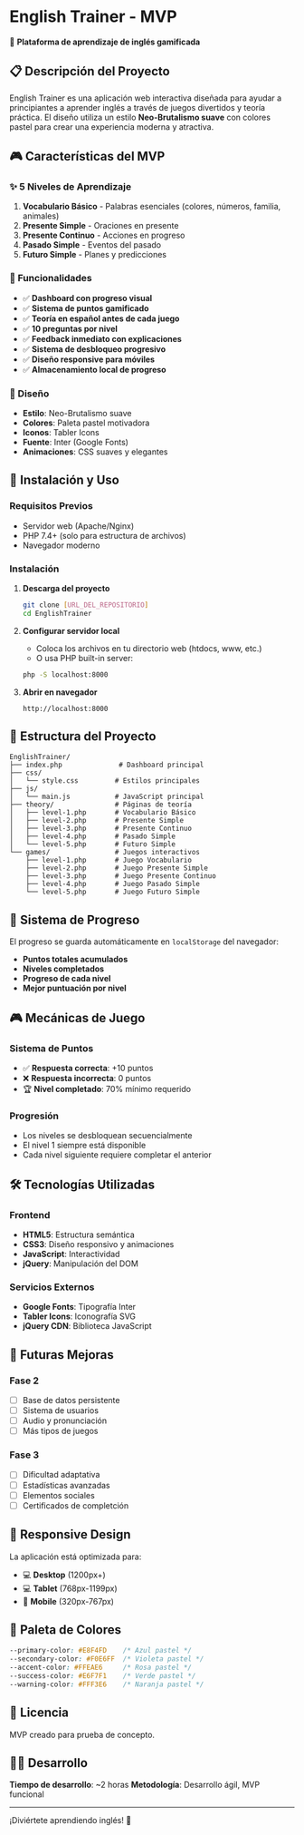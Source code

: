 # English Trainer - MVP

🚀 **Plataforma de aprendizaje de inglés gamificada**

## 📋 Descripción del Proyecto

English Trainer es una aplicación web interactiva diseñada para ayudar a principiantes a aprender inglés a través de juegos divertidos y teoría práctica. El diseño utiliza un estilo **Neo-Brutalismo suave** con colores pastel para crear una experiencia moderna y atractiva.

## 🎮 Características del MVP

### ✨ 5 Niveles de Aprendizaje

1. **Vocabulario Básico** - Palabras esenciales (colores, números, familia, animales)
2. **Presente Simple** - Oraciones en presente
3. **Presente Continuo** - Acciones en progreso
4. **Pasado Simple** - Eventos del pasado
5. **Futuro Simple** - Planes y predicciones

### 🎯 Funcionalidades

- ✅ **Dashboard con progreso visual**
- ✅ **Sistema de puntos gamificado**
- ✅ **Teoría en español antes de cada juego**
- ✅ **10 preguntas por nivel**
- ✅ **Feedback inmediato con explicaciones**
- ✅ **Sistema de desbloqueo progresivo**
- ✅ **Diseño responsive para móviles**
- ✅ **Almacenamiento local de progreso**

### 🎨 Diseño

- **Estilo**: Neo-Brutalismo suave
- **Colores**: Paleta pastel motivadora
- **Iconos**: Tabler Icons
- **Fuente**: Inter (Google Fonts)
- **Animaciones**: CSS suaves y elegantes

## 🚀 Instalación y Uso

### Requisitos Previos

- Servidor web (Apache/Nginx)
- PHP 7.4+ (solo para estructura de archivos)
- Navegador moderno

### Instalación

1. **Descarga del proyecto**
   ```bash
   git clone [URL_DEL_REPOSITORIO]
   cd EnglishTrainer
   ```

2. **Configurar servidor local**
   - Coloca los archivos en tu directorio web (htdocs, www, etc.)
   - O usa PHP built-in server:
   ```bash
   php -S localhost:8000
   ```

3. **Abrir en navegador**
   ```
   http://localhost:8000
   ```

## 📁 Estructura del Proyecto

```
EnglishTrainer/
├── index.php              # Dashboard principal
├── css/
│   └── style.css         # Estilos principales
├── js/
│   └── main.js           # JavaScript principal
├── theory/               # Páginas de teoría
│   ├── level-1.php       # Vocabulario Básico
│   ├── level-2.php       # Presente Simple
│   ├── level-3.php       # Presente Continuo
│   ├── level-4.php       # Pasado Simple
│   └── level-5.php       # Futuro Simple
└── games/                # Juegos interactivos
    ├── level-1.php       # Juego Vocabulario
    ├── level-2.php       # Juego Presente Simple
    ├── level-3.php       # Juego Presente Continuo
    ├── level-4.php       # Juego Pasado Simple
    └── level-5.php       # Juego Futuro Simple
```

## 💾 Sistema de Progreso

El progreso se guarda automáticamente en `localStorage` del navegador:

- **Puntos totales acumulados**
- **Niveles completados**
- **Progreso de cada nivel**
- **Mejor puntuación por nivel**

## 🎮 Mecánicas de Juego

### Sistema de Puntos
- ✅ **Respuesta correcta**: +10 puntos
- ❌ **Respuesta incorrecta**: 0 puntos
- 🏆 **Nivel completado**: 70% mínimo requerido

### Progresión
- Los niveles se desbloquean secuencialmente
- El nivel 1 siempre está disponible
- Cada nivel siguiente requiere completar el anterior

## 🛠️ Tecnologías Utilizadas

### Frontend
- **HTML5**: Estructura semántica
- **CSS3**: Diseño responsivo y animaciones
- **JavaScript**: Interactividad
- **jQuery**: Manipulación del DOM

### Servicios Externos
- **Google Fonts**: Tipografía Inter
- **Tabler Icons**: Iconografía SVG
- **jQuery CDN**: Biblioteca JavaScript

## 🚀 Futuras Mejoras

### Fase 2
- [ ] Base de datos persistente
- [ ] Sistema de usuarios
- [ ] Audio y pronunciación
- [ ] Más tipos de juegos

### Fase 3
- [ ] Dificultad adaptativa
- [ ] Estadísticas avanzadas
- [ ] Elementos sociales
- [ ] Certificados de completción

## 📱 Responsive Design

La aplicación está optimizada para:
- 💻 **Desktop** (1200px+)
- 💻 **Tablet** (768px-1199px)
- 📱 **Mobile** (320px-767px)

## 🎨 Paleta de Colores

```css
--primary-color: #E8F4FD    /* Azul pastel */
--secondary-color: #F0E6FF  /* Violeta pastel */
--accent-color: #FFEAE6     /* Rosa pastel */
--success-color: #E6F7F1    /* Verde pastel */
--warning-color: #FFF3E6    /* Naranja pastel */
```

## 📄 Licencia

MVP creado para prueba de concepto.

## 👨‍💻 Desarrollo

**Tiempo de desarrollo**: ~2 horas
**Metodología**: Desarrollo ágil, MVP funcional

---

¡Diviértete aprendiendo inglés! 🌟
